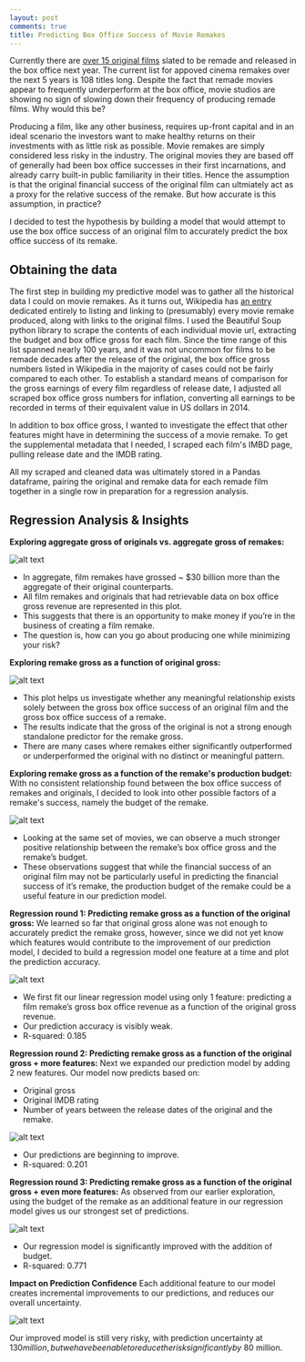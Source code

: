 ```yaml
---
layout: post
comments: true
title: Predicting Box Office Success of Movie Remakes
---
```



Currently there are [over 15 original films](http://www.imdb.com/list/ls052091214/?start=1&view=detail&sort=release_date_us:desc&defaults=1&scb=0.48789280536584556) slated to be remade and released in the box office next year.  The current list for appoved cinema remakes over the next 5 years is 108 titles long. Despite the fact that remade movies appear to frequently underperform at the box office, movie studios are showing no sign of slowing down their frequency of producing remade films. Why would this be?  

Producing a film, like any other business, requires up-front capital and in an ideal scenario the investors want to make healthy returns on their investments with as little risk as possible. Movie remakes are simply considered less risky in the industry. The original movies they are based off of generally had been box office successes in their first incarnations, and already carry built-in public familiarity in their titles. Hence the assumption is that the original financial success of the original film can ultmiately act as a proxy for the relative success of the remake. But how accurate is this assumption, in practice?  

I decided to test the hypothesis by building a model that would attempt to use the box office success of an original film to accurately predict the box office success of its remake.  

## Obtaining the data

The first step in building my predictive model was to gather all the historical data I could on movie remakes.  As it turns out, Wikipedia has [an entry](http://en.wikipedia.org/wiki/List_of_film_remakes) dedicated entirely to listing and linking to (presumably) every movie remake produced, along with links to the original films.  I used the Beautiful Soup python library to scrape the contents of each individual movie url, extracting the budget and box office gross for each film. Since the time range of this list spanned nearly 100 years, and it was not uncommon for films to be remade decades after the release of the original, the box office gross numbers listed in Wikipedia in the majority of cases could not be fairly compared to each other. To establish a standard means of comparison for the gross earnings of every film regardless of release date, I adjusted all scraped box office gross numbers for inflation, converting all earnings to be recorded in terms of their equivalent value in US dollars in 2014. 

In addition to box office gross, I wanted to investigate the effect that other features might have in determining the success of a movie remake. To get the supplemental metadata that I needed, I scraped each film's IMBD page, pulling release date and the IMDB rating. 

All my scraped and cleaned data was ultimately stored in a Pandas dataframe, pairing the original and remake data for each remade film together in a single row in preparation for a regression analysis.


## Regression Analysis & Insights


<b>Exploring aggregate gross of originals vs. aggregate gross of remakes:</b>

![alt text](https://squip.github.io/assets/movie_remakes/luther_gross_comparison.png "aggregate gross of originals vs. aggregate gross of remakes")

* In aggregate, film remakes have grossed ~ $30 billion more than the aggregate of their original counterparts.
* All film remakes and originals that had retrievable data on box office gross revenue are represented in this plot.
* This suggests that there is an opportunity to make money if you’re in the business of creating a film remake.
* The question is, how can you go about producing one while minimizing your risk?


<b>Exploring remake gross as a function of original gross:</b>

![alt text](https://squip.github.io/assets/movie_remakes/luther_original_gross_vs_remake_gross.png "Remake Gross vs. Original Gross")

* This plot helps us investigate whether any meaningful relationship exists solely between the gross box office success of an original film and the gross box office success of a remake.
* The results indicate that the gross of the original is not a strong enough standalone predictor for the remake gross.
* There are many cases where remakes either significantly outperformed or underperformed the original with no distinct or meaningful pattern. 


<b>Exploring remake gross as a function of the remake's production budget:</b>
With no consistent relationship found between the box office success of remakes and originals, I decided to look into other possible factors of a remake's success, namely the budget of the remake.

![alt text](https://squip.github.io/assets/movie_remakes/luther_remake_gross_vs_remkae_budget.png "Remake Budget vs. Remake Gross")

* Looking at the same set of movies, we can observe a much stronger positive relationship between the remake’s box office gross and the remake’s budget.
* These observations suggest that while the financial success of an original film may not be particularly useful in predicting the financial success of it’s remake, the production budget of the remake could be a useful feature in our prediction model.


<b>Regression round 1: Predicting remake gross as a function of the original gross:</b>
We learned so far that original gross alone was not enough to accurately predict the remake gross, however, since we did not yet know which features would contribute to the improvement of our prediction model, I decided to build a regression model one feature at a time and plot the prediction accuracy.

![alt text](https://squip.github.io/assets/movie_remakes/luther_regression_predictions_1.png "Predicting Remake Gross Using Original Gross")

* We first fit our linear regression model using only 1 feature: predicting a film remake’s gross  box office revenue as a function of the original gross revenue. 
* Our prediction accuracy is visibly weak.
* R-squared: 0.185


<b>Regression round 2: Predicting remake gross as a function of the original gross + more features:</b>
Next we expanded our prediction model by adding 2 new features. Our model now predicts based on:
* Original gross
* Original IMDB rating
* Number of years between the release dates of the original and the remake.

![alt text](https://squip.github.io/assets/movie_remakes/luther_regression_predictions_2.png "Predicting Remake Gross Using Original Gross, IMDB rating, and release date delta")

* Our predictions are beginning to improve.
* R-squared: 0.201


<b>Regression round 3: Predicting remake gross as a function of the original gross + even more features:</b>
As observed from our earlier exploration, using the budget of the remake as an additional feature in our regression model gives us our strongest set of predictions.

![alt text](https://squip.github.io/assets/movie_remakes/luther_regression_predictions_2.png "Predicting Remake Gross Using Original Gross, IMDB rating, release date delta, and remake budget")

* Our regression model is significantly improved with the addition of budget.
* R-squared: 0.771


<b>Impact on Prediction Confidence</b>
Each additional feature to our model creates incremental improvements to our predictions, and reduces our overall uncertainty.

![alt text](https://squip.github.io/assets/movie_remakes/luther_risk_reduction.png "Final set of features reduces prediction uncertainty to (+/-) $130 M.")

Our improved model is still very risky, with prediction uncertainty at $130 million, but we have been able to reduce the risk significantly by ~$80 million.




